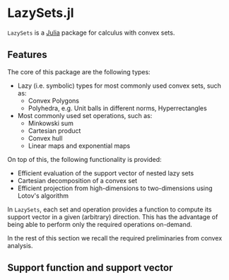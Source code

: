# LazySets.jl

`LazySets` is a [Julia](http://julialang.org) package for calculus with convex sets.


## Features

The core of this package are the following types:

- Lazy (i.e. symbolic) types for most commonly used convex sets, such as:
    - Convex Polygons
    - Polyhedra, e.g. Unit balls in different norms, Hyperrectangles
- Most commonly used set operations, such as:
    - Minkowski sum
    - Cartesian product
    - Convex hull
    - Linear maps and exponential maps

On top of this, the following functionality is provided:

- Efficient evaluation of the support vector of nested lazy sets 
- Cartesian decomposition of a convex set
- Efficient projection from high-dimensions to two-dimensions using Lotov's
  algorithm

In `LazySets`, each set and operation provides a function to compute its support
vector in a given (arbitrary) direction. This has the advantage of being able to 
perform only the required operations on-demand.

In the rest of this section we recall the required preliminaries from convex analysis. 
 
## Support function and support vector



